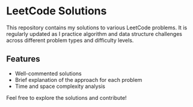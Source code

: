 # LeetCode Solutions

This repository contains my solutions to various LeetCode problems. It is regularly updated as I practice algorithm and data structure challenges across different problem types and difficulty levels. 

## Features
- Well-commented solutions
- Brief explanation of the approach for each problem
- Time and space complexity analysis

Feel free to explore the solutions and contribute!
